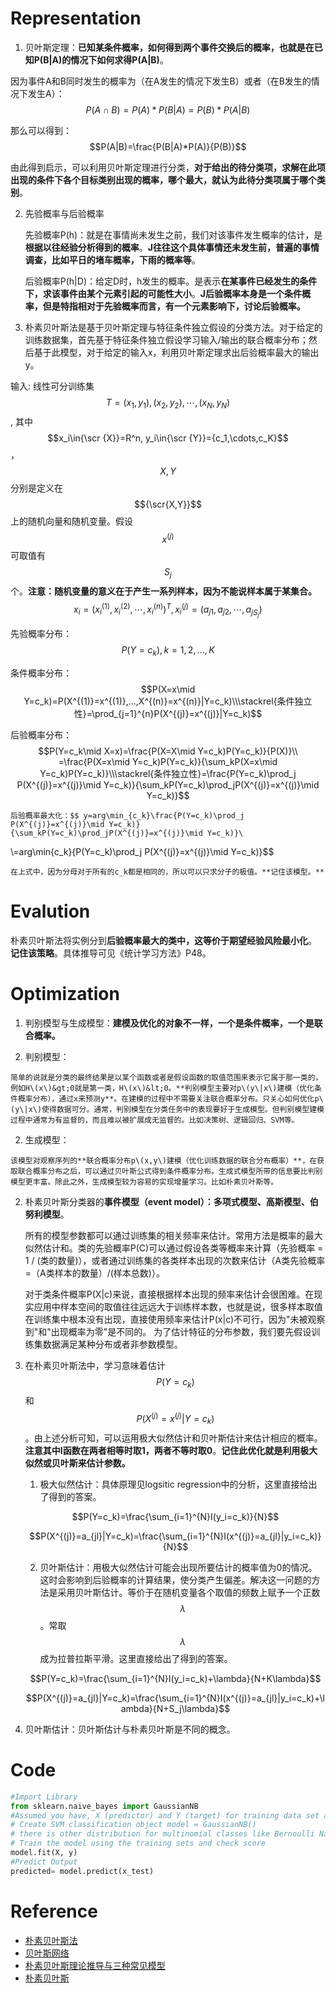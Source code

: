 # Representation

1. 贝叶斯定理：**已知某条件概率，如何得到两个事件交换后的概率，也就是在已知P\(B\|A\)的情况下如何求得P\(A\|B\)**。

  因为事件A和B同时发生的概率为（在A发生的情况下发生B）或者（在B发生的情况下发生A）：$$P(A \cap B) = P(A)*P(B|A) = P(B)*P(A|B)$$

  那么可以得到：$$P(A|B)=\frac{P(B|A)*P(A)}{P(B)}$$

  由此得到启示，可以利用贝叶斯定理进行分类，**对于给出的待分类项，求解在此项出现的条件下各个目标类别出现的概率，哪个最大，就认为此待分类项属于哪个类别**。

2. 先验概率与后验概率

    先验概率P(h)：就是在事情尚未发生之前，我们对该事件发生概率的估计，是**根据以往经验分析得到的概率**。**J往往这个具体事情还未发生前，普遍的事情调查，比如平日的堵车概率，下雨的概率等**。

    后验概率P(h|D)：给定D时，h发生的概率。是表示**在某事件已经发生的条件下，求该事件由某个元素引起的可能性大小**。**J后验概率本身是一个条件概率，但是特指相对于先验概率而言，有一个元素影响下，讨论后验概率。**

3. 朴素贝叶斯法是基于贝叶斯定理与特征条件独立假设的分类方法。对于给定的训练数据集，首先基于特征条件独立假设学习输入\/输出的联合概率分布；然后基于此模型，对于给定的输入x，利用贝叶斯定理求出后验概率最大的输出y。

  输入: 线性可分训练集$$T={(x_1,y_1),(x_2,y_2),\cdots,(x_N,y_N)}$$, 其中$$x_i\in{\scr {X}}=R^n, y_i\in{\scr {Y}}={c_1,\cdots,c_K}$$，$$X,Y$$分别是定义在$${\scr{X,Y}}$$上的随机向量和随机变量。假设$$x^{(j)}$$可取值有$$S_j$$个。**注意：随机变量的意义在于产生一系列样本，因为不能说样本属于某集合。**$$x_i=(x_i^{(1)},x_i^{(2)},\cdots,x_i^{(n)})^T ,x_i^{(j)}=(a_{j1},a_{j2},\cdots,a_{jS_j})$$

  先验概率分布：$$P(Y=c_k), k = 1,2,...,K$$

  条件概率分布：$$P(X=x\mid Y=c_k)=P(X^{(1)}=x^{(1)},...,X^{(n)}=x^{(n)}|Y=c_k)\\\stackrel{条件独立性}=\prod_{j=1}^{n}P(X^{(j)}=x^{(j)}|Y=c_k)$$

  后验概率分布：$$P(Y=c_k\mid X=x)=\frac{P(X=X\mid Y=c_k)P(Y=c_k)}{P(X)}\\ =\frac{P(X=x\mid Y=c_k)P(Y=c_k)}{\sum_kP(X=x\mid Y=c_k)P(Y=c_k)}\\\stackrel{条件独立性}=\frac{P(Y=c_k)\prod_j P(X^{(j)}=x^{(j)}\mid Y=c_k)}{\sum_kP(Y=c_k)\prod_jP(X^{(j)}=x^{(j)}\mid Y=c_k)}$$

    后验概率最大化：$$ y=arg\min_{c_k}\frac{P(Y=c_k)\prod_j P(X^{(j)}=x^{(j)}\mid Y=c_k)}{\sum_kP(Y=c_k)\prod_jP(X^{(j)}=x^{(j)}\mid Y=c_k)}\
\\=arg\min{c_k}{P(Y=c_k)\prod_j P(X^{(j)}=x^{(j)}\mid Y=c_k)}$$

    在上式中，因为分母对于所有的c_k都是相同的，所以可以只求分子的极值。**记住该模型。**

# Evalution

朴素贝叶斯法将实例分到**后验概率最大的类中，这等价于期望经验风险最小化**。 **记住该策略**。具体推导可见《统计学习方法》P48。 

# Optimization

1. 判别模型与生成模型：**建模及优化的对象不一样，一个是条件概率，一个是联合概率。**

  1. 判别模型：

    简单的说就是分类的最终结果是以某个函数或者是假设函数的取值范围来表示它属于那一类的，例如H\(x\)&gt;0就是第一类，H\(x\)&lt;0。**判别模型主要对p\(y\|x\)建模（优化条件概率分布），通过x来预测y**。在建模的过程中不需要关注联合概率分布。只关心如何优化p\(y\|x\)使得数据可分。通常，判别模型在分类任务中的表现要好于生成模型。但判别模型建模过程中通常为有监督的，而且难以被扩展成无监督的。比如决策树、逻辑回归、SVM等。

  2. 生成模型：

    该模型对观察序列的**联合概率分布p\(x,y\)建模（优化训练数据的联合分布概率）**，在获取联合概率分布之后，可以通过贝叶斯公式得到条件概率分布。生成式模型所带的信息要比判别模型更丰富。除此之外，生成模型较为容易的实现增量学习。比如朴素贝叶斯等。

2. 朴素贝叶斯分类器的**事件模型（event model）：多项式模型、高斯模型、伯努利模型**。
    
    所有的模型参数都可以通过训练集的相关频率来估计。常用方法是概率的最大似然估计和。类的先验概率P(C)可以通过假设各类等概率来计算（先验概率 = 1 / (类的数量)），或者通过训练集的各类样本出现的次数来估计（A类先验概率=（A类样本的数量）/(样本总数)）。

    对于类条件概率P(X|c)来说，直接根据样本出现的频率来估计会很困难。在现实应用中样本空间的取值往往远远大于训练样本数，也就是说，很多样本取值在训练集中根本没有出现，直接使用频率来估计P(x|c)不可行，因为"未被观察到"和"出现概率为零"是不同的。 为了估计特征的分布参数，我们要先假设训练集数据满足某种分布或者非参数模型。

3. 在朴素贝叶斯法中，学习意味着估计$$P(Y=c_k)$$和$$P(X^{(j)}=x^{(j)}|Y=c_k)$$。由上述分析可知，可以运用极大似然估计和贝叶斯估计来估计相应的概率。**注意其中I函数在两者相等时取1，两者不等时取0**。**记住此优化就是利用极大似然或贝叶斯来估计参数。**

    1. 极大似然估计：具体原理见logsitic regression中的分析，这里直接给出了得到的答案。
    
    $$P(Y=c_k)=\frac{\sum_{i=1}^{N}I(y_i=c_k)}{N}$$

    $$P(X^{(j)}=a_{jl}|Y=c_k)=\frac{\sum_{i=1}^{N}I(x^{(j)}=a_{jl}|y_i=c_k)}{N}$$

    2. 贝叶斯估计：用极大似然估计可能会出现所要估计的概率值为0的情况。这时会影响到后验概率的计算结果，使分类产生偏差。解决这一问题的方法是采用贝叶斯估计。等价于在随机变量各个取值的频数上赋予一个正数$$\lambda$$。常取$$\lambda$$成为拉普拉斯平滑。这里直接给出了得到的答案。

    $$P(Y=c_k)=\frac{\sum_{i=1}^{N}I(y_i=c_k)+\lambda}{N+K\lambda}$$

    $$P(X^{(j)}=a_{jl}|Y=c_k)=\frac{\sum_{i=1}^{N}I(x^{(j)}=a_{jl}|y_i=c_k)+\lambda}{N+S_j\lambda}$$

4. 贝叶斯估计：贝叶斯估计与朴素贝叶斯是不同的概念。

# Code

```python
#Import Library
from sklearn.naive_bayes import GaussianNB
#Assumed you have, X (predictor) and Y (target) for training data set and x_test(predictor) of test_dataset
# Create SVM classification object model = GaussianNB() 
# there is other distribution for multinomial classes like Bernoulli Naive Bayes, Refer link
# Train the model using the training sets and check score
model.fit(X, y)
#Predict Output
predicted= model.predict(x_test)
```

# Reference

* [朴素贝叶斯法](http://www.wengweitao.com/po-su-bei-xie-si-fa.html)
* [贝叶斯网络](http://clyyuanzi.github.io/2016/03/17/%E8%B4%9D%E5%8F%B6%E6%96%AF%E7%BD%91%E7%BB%9C/)
* [朴素贝叶斯理论推导与三种常见模型](http://blog.csdn.net/u012162613/article/details/48323777)
* [朴素贝叶斯](https://github.com/endymecy/spark-ml-source-analysis/blob/master/%E5%88%86%E7%B1%BB%E5%92%8C%E5%9B%9E%E5%BD%92/%E6%9C%B4%E7%B4%A0%E8%B4%9D%E5%8F%B6%E6%96%AF/nb.md)